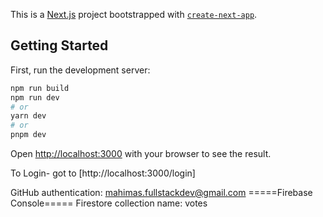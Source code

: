 This is a [Next.js](https://nextjs.org/) project bootstrapped with [`create-next-app`](https://github.com/vercel/next.js/tree/canary/packages/create-next-app).

## Getting Started

First, run the development server:

```bash
npm run build
npm run dev
# or
yarn dev
# or
pnpm dev
```

Open [http://localhost:3000](http://localhost:3000) with your browser to see the result.

To Login- got to [http://localhost:3000/login]

GitHub authentication: mahimas.fullstackdev@gmail.com
=====Firebase Console=====
Firestore collection name: votes
